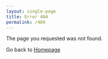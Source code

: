 ```yaml
---
layout: single-page
title: Error 404
permalink: /404
---
```

<p>The page you requested was not found.</p>
<p>Go back to <a href="/">Homepage</a></p>
